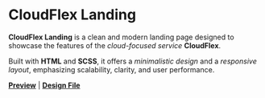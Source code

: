 # CloudFlex Landing

**CloudFlex Landing** is a clean and modern landing page designed to showcase the features of the _cloud-focused service_ **CloudFlex**.

Built with **HTML** and **SCSS**, it offers a _minimalistic design_ and a _responsive layout_, emphasizing scalability, clarity, and user performance.

[**Preview**](https://sabyrzhanik.github.io/cloudflex-landing/) | [**Design File**](https://www.figma.com/design/La7KJILuksO1AIAOj5YNQF/CloudFlex-Landing?node-id=0-1&t=rXVkAQVWyTtpGzBV-1)
